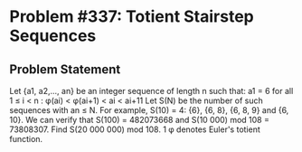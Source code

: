 # Problem #337: Totient Stairstep Sequences 

## Problem Statement 

Let {a1, a2,..., an} be an integer sequence of length n such that:
a1 = 6
for all 1 ≤ i < n : φ(ai) < φ(ai+1) < ai < ai+11
Let S(N) be the number of such sequences with an ≤ N.
For example, S(10) = 4: {6}, {6, 8}, {6, 8, 9} and {6, 10}.
We can verify that S(100) = 482073668 and S(10 000) mod 108 = 73808307.
Find S(20 000 000) mod 108.
1 φ denotes Euler's totient function.
